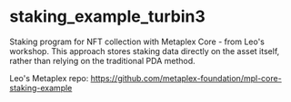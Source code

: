 # staking_example_turbin3
Staking program for NFT collection with Metaplex Core - from Leo's workshop.  This approach stores staking data directly on the asset itself, rather than relying on the traditional PDA method.

Leo's Metaplex repo:  https://github.com/metaplex-foundation/mpl-core-staking-example
